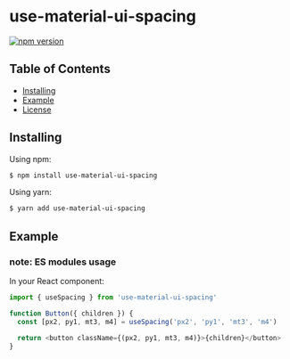 # use-material-ui-spacing

[![npm version](https://img.shields.io/npm/v/use-material-ui-spacing.svg?style=flat-square)](https://www.npmjs.org/package/use-material-ui-spacing)

## Table of Contents

- [Installing](#installing)
- [Example](#example)
- [License](#license)

## Installing

Using npm:

```bash
$ npm install use-material-ui-spacing
```

Using yarn:

```bash
$ yarn add use-material-ui-spacing
```

## Example

### note: ES modules usage

In your React component:

```js
import { useSpacing } from 'use-material-ui-spacing'

function Button({ children }) {
  const [px2, py1, mt3, m4] = useSpacing('px2', 'py1', 'mt3', 'm4')

  return <button className={(px2, py1, mt3, m4)}>{children}</button>
}
```
